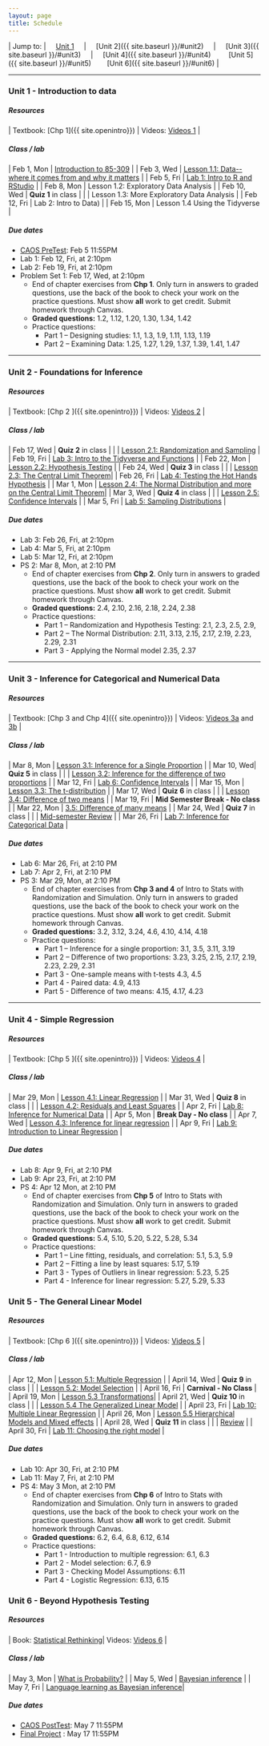 ```yaml
---
layout: page
title: Schedule
---
```


| Jump to: | &nbsp;&nbsp;&nbsp; [Unit 1]({{site.baseurl}}/#unit1) &nbsp;&nbsp;&nbsp; | &nbsp;&nbsp;&nbsp; [Unit 2]({{ site.baseurl }}/#unit2) &nbsp;&nbsp;&nbsp; | &nbsp;&nbsp;&nbsp; [Unit 3]({{ site.baseurl }}/#unit3) &nbsp;&nbsp;&nbsp; | &nbsp;&nbsp;&nbsp; [Unit 4]({{ site.baseurl }}/#unit4) &nbsp;&nbsp;&nbsp; &nbsp;&nbsp;&nbsp; [Unit 5]({{ site.baseurl }}/#unit5) &nbsp;&nbsp;&nbsp;&nbsp;&nbsp;&nbsp; [Unit 6]({{ site.baseurl }}/#unit6) |

* * *

### <a name="unit1"></a> Unit 1 - Introduction to data

##### Resources

| Textbook: [Chp 1]({{ site.openintro}}) | Videos: [Videos 1](https://www.youtube.com/watch?list=PLkIselvEzpM6pZ76FD3NoCvvgkj_p-dE8&v=nEHFF1ADpWE) |

##### Class / lab

| Feb 1, Mon   | [Introduction to 85-309](post/slides/intro.pdf) |
| Feb 3, Wed   | [Lesson 1.1: Data--where it comes from and why it matters](post/slides/sampling.pdf) |
| Feb 5, Fri   | [Lab 1: Intro to R and RStudio](post/labs/intro_to_r.html) |
| Feb 8, Mon   | Lesson 1.2: Exploratory Data Analysis |
| Feb 10, Wed  | **Quiz 1** in class |
|              | Lesson 1.3: More Exploratory Data Analysis |
| Feb 12, Fri  | Lab 2: Intro to Data) |
| Feb 15, Mon  | Lesson 1.4 Using the Tidyverse |

##### Due dates

* [CAOS PreTest](https://apps3.cehd.umn.edu/artist/user/scale_select.html): Feb 5 11:55PM
* Lab 1: Feb 12, Fri, at 2:10pm
* Lab 2: Feb 19, Fri, at 2:10pm
* Problem Set 1: Feb 17, Wed, at 2:10pm
  * End of chapter exercises from **Chp 1**. Only turn in answers to graded questions,
  use the back of the book to check your work on the practice questions. Must show
  **all** work to get credit. Submit homework through Canvas.
  * **Graded questions:** 1.2, 1.12, 1.20, 1.30, 1.34, 1.42
  * Practice questions:
      + Part 1 – Designing studies: 1.1, 1.3, 1.9, 1.11, 1.13, 1.19
      + Part 2 – Examining Data: 1.25, 1.27, 1.29, 1.37, 1.39, 1.41, 1.47

* * *

### <a name="unit2"></a> Unit 2 - Foundations for Inference

##### Resources

| Textbook: [Chp 2 ]({{ site.openintro}}) | Videos: [Videos 2](https://www.youtube.com/watch?v=DNIauUrRIEM&list=PLkIselvEzpM7Pjo94m1e7J5jkIZkbQAl4) |

##### Class / lab

| Feb 17, Wed | **Quiz 2** in class |
|             | [Lesson 2.1: Randomization and Sampling](#) |
| Feb 19, Fri | [Lab 3: Intro to the Tidyverse and Functions](#)  |
| Feb 22, Mon | [Lesson 2.2: Hypothesis Testing](#) |
| Feb 24, Wed | **Quiz 3** in class |
|             | [Lesson 2.3: The Central Limit Theorem](#)|
| Feb 26, Fri | [Lab 4: Testing the Hot Hands Hypothesis](#) |
| Mar 1, Mon  | [Lesson 2.4: The Normal Distribution and more on the Central Limit Theorem](#)|
| Mar 3, Wed  | **Quiz 4** in class |
|             | [Lesson 2.5: Confidence Intervals](#) |
| Mar 5, Fri  | [Lab 5: Sampling Distributions](#) |

##### Due dates

* Lab 3: Feb 26, Fri, at 2:10pm
* Lab 4: Mar 5, Fri, at 2:10pm
* Lab 5: Mar 12, Fri, at 2:10pm
* PS 2: Mar 8, Mon, at 2:10 PM
  * End of chapter exercises from **Chp 2**. Only turn in answers to graded questions,
  use the back of the book to check your work on the practice questions. Must show
  **all** work to get credit. Submit homework through Canvas.
  * **Graded questions:**  2.4, 2.10, 2.16, 2.18, 2.24, 2.38
  * Practice questions:
      + Part 1 – Randomization and Hypothesis Testing: 2.1, 2.3, 2.5, 2.9,
      + Part 2 – The Normal Distribution: 2.11, 3.13, 2.15, 2.17, 2.19, 2.23, 2.29, 2.31
      + Part 3 - Applying the Normal model 2.35, 2.37

* * *

### <a name="unit3"></a> Unit 3 - Inference for Categorical and Numerical Data

##### Resources

| Textbook: [Chp 3 and Chp 4]({{ site.openintro}}) | Videos: [Videos 3a](https://www.youtube.com/watch?v=_iFAZgpWsx0&list=PLkIselvEzpM5Gn-sHTw1NF0e8IvMxwHDW) and [3b](https://www.youtube.com/watch?v=uVEj2uBJfq0&list=PLkIselvEzpM5G3IO1tzQ-DUThsJKQzQCD) |

##### Class / lab

| Mar 8, Mon | [Lesson 3.1: Inference for a Single Proportion](#) |
| Mar 10, Wed| **Quiz 5** in class |
|           | [Lesson 3.2: Inference for the difference of two proportions](#) |
| Mar 12, Fri | [Lab 6: Confidence Intervals](#) |
| Mar 15, Mon | [Lesson 3.3: The t-distribution](#) |
| Mar 17, Wed | **Quiz 6** in class |
|             | [Lesson 3.4: Difference of two means](#) |
| Mar 19, Fri | **Mid Semester Break - No class** |
| Mar 22, Mon  | [3.5: Difference of many means](#) |
| Mar 24, Wed  | **Quiz 7** in class  |
|             | [Mid-semester Review](#) |
| Mar 26, Fri | [Lab 7: Inference for Categorical Data](#) |

##### Due dates

* Lab 6: Mar 26, Fri, at 2:10 PM
* Lab 7: Apr 2, Fri, at 2:10 PM
* PS 3: Mar 29, Mon, at 2:10 PM
  * End of chapter exercises from **Chp 3 and 4** of Intro to Stats with Randomization and Simulation. Only turn in answers to graded questions, use the back of the book to check your work on the practice questions. Must show **all** work to get credit. Submit homework through Canvas.
  * **Graded questions:** 3.2, 3.12, 3.24, 4.6, 4.10, 4.14, 4.18
  * Practice questions:
      + Part 1 – Inference for a single proportion: 3.1, 3.5, 3.11, 3.19
      + Part 2 – Difference of two proportions: 3.23, 3.25, 2.15, 2.17, 2.19, 2.23, 2.29, 2.31
      + Part 3 - One-sample means with t-tests 4.3, 4.5
      + Part 4 - Paired data: 4.9, 4.13
      + Part 5 - Difference of two means: 4.15, 4.17, 4.23

* * *

### <a name="unit4"></a> Unit 4 - Simple Regression

##### Resources

| Textbook: [Chp 5 ]({{ site.openintro}}) | Videos: [Videos 4](https://www.youtube.com/watch?v=mPvtZhdPBhQ&list=PLkIselvEzpM63ikRfN41DNIhSgzboELOM) |

##### Class / lab

| Mar 29, Mon | [Lesson 4.1: Linear Regression](post/slides/regression.pdf) |
| Mar 31, Wed | **Quiz 8** in class |
|             | [Lesson 4.2: Residuals and Least Squares](#) |
| Apr 2, Fri | [Lab 8: Inference for Numerical Data](#) |
| Apr 5, Mon | **Break Day - No class** |
| Apr 7, Wed | [Lesson 4.3: Inference for linear regression](#) |
| Apr 9, Fri | [Lab 9: Introduction to Linear Regression](post/labs/simple_regression.html) |

##### Due dates
* Lab 8: Apr 9, Fri, at 2:10 PM
* Lab 9: Apr 23, Fri, at 2:10 PM
* PS 4: Apr 12 Mon, at 2:10 PM
   * End of chapter exercises from **Chp 5** of Intro to Stats with Randomization and Simulation. Only turn in answers to graded questions, use the back of the book to check your work on the practice questions. Must show **all** work to get credit. Submit homework through Canvas.
  * **Graded questions:** 5.4, 5.10, 5.20, 5.22, 5.28, 5.34
  * Practice questions:
      + Part 1 – Line fitting, residuals, and correlation: 5.1, 5.3, 5.9
      + Part 2 – Fitting a line by least squares: 5.17, 5.19
      + Part 3 - Types of Outliers in linear regression: 5.23, 5.25
      + Part 4 - Inference for linear regression: 5.27, 5.29, 5.33

### <a name="unit5"></a> Unit 5 - The General Linear Model

##### Resources

| Textbook: [Chp 6 ]({{ site.openintro}}) | Videos: [Videos 5](https://www.youtube.com/watch?v=sQpAuyfEYZg&list=PLkIselvEzpM5f1HYzIjFt52SD4izsJ2_I) |

##### Class / lab

| Apr 12, Mon   | [Lesson 5.1: Multiple Regression](#) |
| April 14, Wed  | **Quiz 9** in class |
|                | [Lesson 5.2: Model Selection](#) |
| April 16, Fri  | **Carnival - No Class** |
| April 19, Mon  | [Lesson 5.3 Transformations](#)|
| April 21, Wed  | **Quiz 10** in class |
|                | [Lesson 5.4 The Generalized Linear Model](#) |
| April 23, Fri  | [Lab 10: Multiple Linear Regression](#) |
| April 26, Mon | [Lesson 5.5 Hierarchical Models and Mixed effects](#) |
| April 28, Wed | **Quiz 11** in class |
|               | [Review]()           |
| April 30, Fri | [Lab 11: Choosing the right model](#) |


##### Due dates
* Lab 10: Apr 30, Fri, at 2:10 PM
* Lab 11: May 7, Fri, at 2:10 PM
* PS 4: May 3 Mon, at 2:10 PM
   * End of chapter exercises from **Chp 6** of Intro to Stats with Randomization and Simulation. Only turn in answers to graded questions, use the back of the book to check your work on the practice questions. Must show **all** work to get credit. Submit homework through Canvas.
   * **Graded questions:**  6.2, 6.4, 6.8, 6.12, 6.14
   * Practice questions:
       + Part 1 - Introduction to multiple regression: 6.1, 6.3
       + Part 2 - Model selection: 6.7, 6.9
       + Part 3 - Checking Model Assumptions: 6.11
       + Part 4 - Logistic Regression: 6.13, 6.15

### <a name="unit6"></a> Unit 6 - Beyond Hypothesis Testing

##### Resources

| Book: [Statistical Rethinking](https://xcelab.net/rm/statistical-rethinking/)| Videos: [Videos 6](https://youtu.be/_NEMHM1wDfI) |

##### Class / lab

| May 3, Mon | [What is Probability?](#) |
| May 5, Wed | [Bayesian inference](#)  |
| May 7, Fri | [Language learning as Bayesian inference](#)|

##### Due dates
* [CAOS PostTest](https://apps3.cehd.umn.edu/artist/user/scale_select.html): May 7 11:55PM
* [Final Project](#) : May 17 11:55PM
